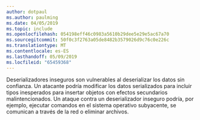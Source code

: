 ```yaml
---
author: dotpaul
ms.author: paulming
ms.date: 04/05/2019
ms.topic: include
ms.openlocfilehash: 054198eff46c0983a5610b29dee5e29e5ac67a70
ms.sourcegitcommit: 50f0c3f2763a05de8482b3579026d9c76c0e226c
ms.translationtype: MT
ms.contentlocale: es-ES
ms.lasthandoff: 05/09/2019
ms.locfileid: "65459368"
---
```

Deserializadores inseguros son vulnerables al deserializar los datos sin confianza. Un atacante podría modificar los datos serializados para incluir tipos inesperados para insertar objetos con efectos secundarios malintencionados. Un ataque contra un deserializador inseguro podría, por ejemplo, ejecutar comandos en el sistema operativo subyacente, se comunican a través de la red o eliminar archivos.